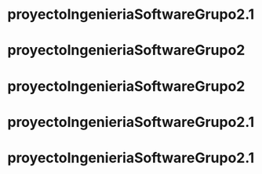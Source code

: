 # proyectoIngenieriaSoftwareGrupo2.1
# proyectoIngenieriaSoftwareGrupo2
# proyectoIngenieriaSoftwareGrupo2
# proyectoIngenieriaSoftwareGrupo2.1
# proyectoIngenieriaSoftwareGrupo2.1
